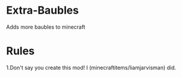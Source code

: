 # Extra-Baubles
Adds more baubles to minecraft

# Rules
1.Don't say you create this mod! I (minecraftitems/liamjarvisman) did.
